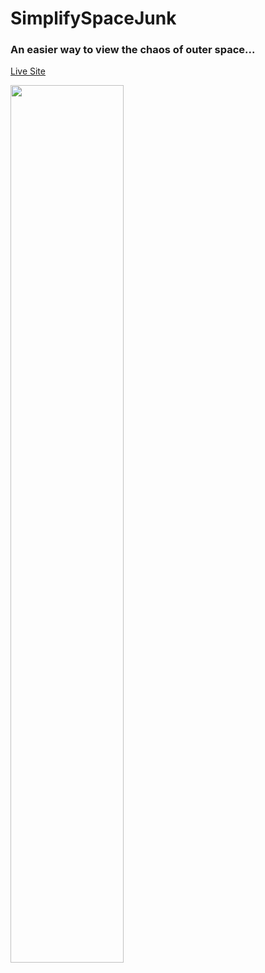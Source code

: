 # SimplifySpaceJunk
### An easier way to view the chaos of outer space...


<a target="blank" href='https://simplify-space-junk-elijahally.vercel.app'>Live Site</a>

<a target="blank" href='https://simplify-space-junk-elijahally.vercel.app'>
<img src='https://active-storage-big-time-sound-seeds.s3.amazonaws.com/simplifyspacejunk-pic.png'  width='60%' height='auto' />
</a>
